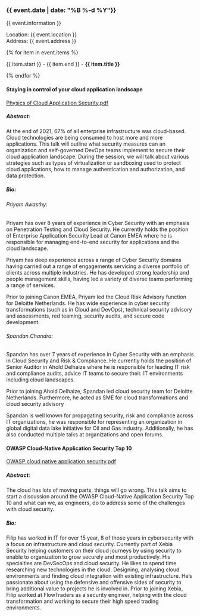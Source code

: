 ### {{ event.date | date: "%B %-d %Y"}}
{{ event.information }}  

Location: {{ event.location }}  
Address: {{ event.address }}  

{% for item in event.items %}

{{ item.start }} - {{ item.end }} - **{{ item.title }}**  

{% endfor %}

#### Staying in control of your cloud application landscape
[Physics of Cloud Application Security.pdf](https://drive.google.com/file/d/12bN1RN_8HX_1VoCKqtkXLL014i-Nt2R1/view?usp=sharing)
##### Abstract:
At the end of 2021, 67% of all enterprise infrastructure was cloud-based. Cloud technologies are being consumed to host more and more applications. This talk will outline what security measures can an organization and self-governed DevOps teams implement to secure their cloud application landscape. During the session, we will talk about various strategies such as types of virtualization or sandboxing used to protect cloud applications, how to manage authentication and authorization, and data protection.
##### Bio:
###### Priyam Awasthy:  
Priyam has over 8 years of experience in Cyber Security with an emphasis on Penetration Testing and Cloud Security. He currently holds the position of Enterprise Application Security Lead at Canon EMEA where he is responsible for managing end-to-end security for applications and the cloud landscape.  
  
Priyam has deep experience across a range of Cyber Security domains having carried out a range of engagements servicing a diverse portfolio of clients across multiple industries. He has developed strong leadership and people management skills, having led a variety of diverse teams performing a range of services.  
  
Prior to joining Canon EMEA, Priyam led the Cloud Risk Advisory function for Deloitte Netherlands. He has wide experience in cyber security transformations (such as in Cloud and DevOps), technical security advisory and assessments, red teaming, security audits, and secure code development.  
  
###### Spandan Chandra:  
Spandan has over 7 years of experience in Cyber Security with an emphasis in Cloud Security and Risk & Compliance. He currently holds the position of Senior Auditor in Ahold Delhaize where he is responsible for leading IT risk and compliance audits, advice IT teams to secure their. IT environments including cloud landscapes.  
  
Prior to joining Ahold Delhaize, Spandan led cloud security team for Deloitte Netherlands. Furthermore, he acted as SME for cloud transformations and cloud security advisory  
  
Spandan is well known for propagating security, risk and compliance across IT organizations, he was responsible for representing an organization in global digital data lake initiative for Oil and Gas industry. Additionally, he has also conducted multiple talks at organizations and open forums.

#### OWASP Cloud-Native Application Security Top 10
[OWASP cloud native application security.pdf](https://drive.google.com/file/d/1wDBc6S0qtEAgoMQeevuVtjTL9cXVCmDY/view?usp=sharing)
##### Abstract:
The cloud has lots of moving parts, things will go wrong. This talk aims to start a discussion around the OWASP Cloud-Native Application Security Top 10 and what can we, as engineers, do to address some of the challenges with cloud security. 
##### Bio:
Filip has worked in IT for over 15 year, 8 of those years in cybersecurity with a focus on infrastructure and cloud security. Currently part of Xebia Security helping customers on their cloud journeys by using security to enable to organization to grow securely and most productively. His specialties are DevSecOps and cloud security. He likes to spend time researching new technologies in the cloud. Designing, analysing cloud environments and finding cloud integration with existing infrastructure. He’s passionate about using the defensive and offensive sides of security to bring additional value to projects he is involved in. Prior to joining Xebia, Filip worked at FlowTraders as a security engineer, helping with the cloud transformation and working to secure their high speed trading environments.
